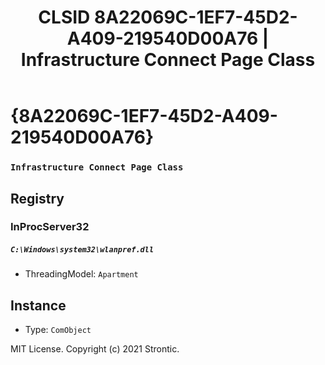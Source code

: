 ﻿---
title: "CLSID 8A22069C-1EF7-45D2-A409-219540D00A76 | Infrastructure Connect Page Class"
excerpt: What is COM-Object CLSID 8A22069C-1EF7-45D2-A409-219540D00A76?
---

# {8A22069C-1EF7-45D2-A409-219540D00A76}

### `Infrastructure Connect Page Class`

## Registry


### InProcServer32

##### `C:\Windows\system32\wlanpref.dll`
* ThreadingModel: `Apartment`

## Instance

* Type: `ComObject`

MIT License. Copyright (c) 2021 Strontic.


